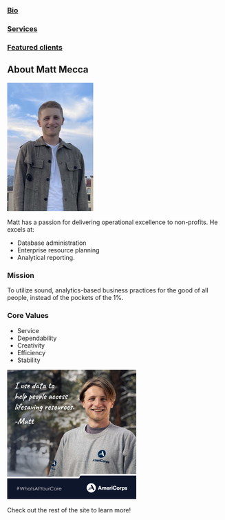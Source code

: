 
### [Bio](/Bio.md)
### [Services](/Services.md)
### [Featured clients](/Clients.md)

## About Matt Mecca

<img src="IMG_0851.JPG" alt="photo of Matt" width="200"/>

Matt has a passion for delivering operational excellence to non-profits. He excels at:
- Database administration
- Enterprise resource planning
- Analytical reporting.

### Mission
To utilize sound, analytics-based business practices for the good of all people, instead of the pockets of the 1%.

### Core Values
- Service
- Dependability
- Creativity
- Efficiency
- Stability

<img src="AmeriCorpsRecruitmentMatt1080x1080050421v1.jpg" alt="AmeriCorps recruitment feature" width="300"/>

Check out the rest of the site to learn more!
